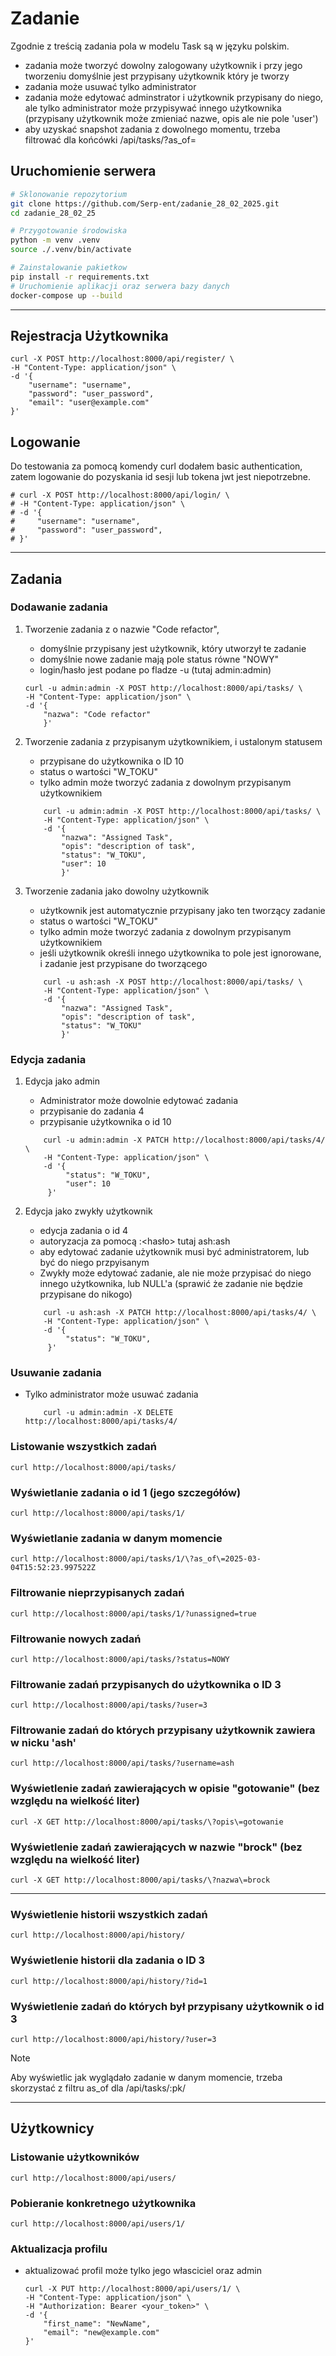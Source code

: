 # Zadanie

Zgodnie z treścią zadania pola w modelu Task są w języku polskim.

- zadania może tworzyć dowolny zalogowany użytkownik i przy jego tworzeniu domyślnie jest przypisany użytkownik który je tworzy
- zadania może usuwać tylko administrator
- zadania może edytować adminstrator i użytkownik przypisany do niego, ale tylko administrator może przypisywać innego użytkownika (przypisany użytkownik może zmieniać nazwe, opis ale nie pole 'user')
- aby uzyskać snapshot zadania z dowolnego momentu, trzeba filtrować dla końcówki /api/tasks/?as_of=<timestamp>

## Uruchomienie serwera

```bash
# Sklonowanie repozytorium
git clone https://github.com/Serp-ent/zadanie_28_02_2025.git
cd zadanie_28_02_25

# Przygotowanie środowiska
python -m venv .venv
source ./.venv/bin/activate

# Zainstalowanie pakietkow
pip install -r requirements.txt
# Uruchomienie aplikacji oraz serwera bazy danych
docker-compose up --build
```

---

## Rejestracja Użytkownika

```shell
curl -X POST http://localhost:8000/api/register/ \
-H "Content-Type: application/json" \
-d '{
    "username": "username",
    "password": "user_password",
    "email": "user@example.com"
}'
```

## Logowanie

Do testowania za pomocą komendy curl dodałem basic authentication, zatem logowanie do pozyskania id sesji lub tokena jwt jest niepotrzebne.

```shell
# curl -X POST http://localhost:8000/api/login/ \
# -H "Content-Type: application/json" \
# -d '{
#     "username": "username",
#     "password": "user_password",
# }'
```

---

## Zadania

### Dodawanie zadania

1. Tworzenie zadania z o nazwie "Code refactor",

   - domyślnie przypisany jest użytkownik, który utworzył te zadanie
   - domyślnie nowe zadanie mają pole status równe "NOWY"
   - login/hasło jest podane po fladze -u (tutaj admin:admin)

   ```shell
   curl -u admin:admin -X POST http://localhost:8000/api/tasks/ \
   -H "Content-Type: application/json" \
   -d '{
       "nazwa": "Code refactor"
       }'
   ```

2. Tworzenie zadania z przypisanym użytkownikiem, i ustalonym statusem

   - przypisane do użytkownika o ID 10
   - status o wartości "W_TOKU"
   - tylko admin może tworzyć zadania z dowolnym przypisanym użytkownikiem

   ```shell
       curl -u admin:admin -X POST http://localhost:8000/api/tasks/ \
       -H "Content-Type: application/json" \
       -d '{
           "nazwa": "Assigned Task",
           "opis": "description of task",
           "status": "W_TOKU",
           "user": 10
           }'
   ```

3. Tworzenie zadania jako dowolny użytkownik

   - użytkownik jest automatycznie przypisany jako ten tworzący zadanie
   - status o wartości "W_TOKU"
   - tylko admin może tworzyć zadania z dowolnym przypisanym użytkownikiem
   - jeśli użytkownik określi innego użytkownika to pole jest ignorowane, i zadanie jest przypisane do tworzącego

   ```shell
       curl -u ash:ash -X POST http://localhost:8000/api/tasks/ \
       -H "Content-Type: application/json" \
       -d '{
           "nazwa": "Assigned Task",
           "opis": "description of task",
           "status": "W_TOKU"
           }'
   ```

### Edycja zadania

1. Edycja jako admin

   - Administrator może dowolnie edytować zadania
   - przypisanie do zadania 4
   - przypisanie użytkownika o id 10

   ```shell
       curl -u admin:admin -X PATCH http://localhost:8000/api/tasks/4/ \
       -H "Content-Type: application/json" \
       -d '{
            "status": "W_TOKU",
            "user": 10
        }'
   ```

2. Edycja jako zwykły użytkownik

   - edycja zadania o id 4
   - autoryzacja za pomocą <login>:<hasło> tutaj ash:ash
   - aby edytować zadanie użytkownik musi być administratorem, lub być do niego przpyisanym
   - Zwykły może edytować zadanie, ale nie może przypisać do niego innego użytkownika, lub NULL'a (sprawić że zadanie nie będzie przypisane do nikogo)

   ```shell
       curl -u ash:ash -X PATCH http://localhost:8000/api/tasks/4/ \
       -H "Content-Type: application/json" \
       -d '{
            "status": "W_TOKU",
        }'
   ```

### Usuwanie zadania

- Tylko administrator może usuwać zadania

  ```shell
      curl -u admin:admin -X DELETE http://localhost:8000/api/tasks/4/
  ```

### Listowanie wszystkich zadań

```shell
curl http://localhost:8000/api/tasks/
```

### Wyświetlanie zadania o id 1 (jego szczegółów)

```shell
curl http://localhost:8000/api/tasks/1/
```

### Wyświetlanie zadania w danym momencie

```shell
curl http://localhost:8000/api/tasks/1/\?as_of\=2025-03-04T15:52:23.997522Z
```

### Filtrowanie nieprzypisanych zadań

```shell
curl http://localhost:8000/api/tasks/1/?unassigned=true
```

### Filtrowanie nowych zadań

```shell
curl http://localhost:8000/api/tasks/?status=NOWY
```

### Filtrowanie zadań przypisanych do użytkownika o ID 3

```shell
curl http://localhost:8000/api/tasks/?user=3
```

### Filtrowanie zadań do których przypisany użytkownik zawiera w nicku 'ash'

```shell
curl http://localhost:8000/api/tasks/?username=ash
```

### Wyświetlenie zadań zawierających w opisie "gotowanie" (bez względu na wielkość liter)

```shell
curl -X GET http://localhost:8000/api/tasks/\?opis\=gotowanie
```

### Wyświetlenie zadań zawierających w nazwie "brock" (bez względu na wielkość liter)

```shell
curl -X GET http://localhost:8000/api/tasks/\?nazwa\=brock
```

---

### Wyświetlenie historii wszystkich zadań

```shell
curl http://localhost:8000/api/history/
```

### Wyświetlenie historii dla zadania o ID 3

```shell
curl http://localhost:8000/api/history/?id=1
```

### Wyświetlenie zadań do których był przypisany użytkownik o id 3

```shell
curl http://localhost:8000/api/history/?user=3
```

> [!NOTE]
> Aby wyświetlic jak wyglądało zadanie w danym momencie, trzeba skorzystać z filtru as_of dla /api/tasks/:pk/

---

## Użytkownicy

### Listowanie użytkowników

```shell
curl http://localhost:8000/api/users/
```

### Pobieranie konkretnego użytkownika

```shell
curl http://localhost:8000/api/users/1/
```

### Aktualizacja profilu

- aktualizować profil może tylko jego własciciel oraz admin

  ```shell
  curl -X PUT http://localhost:8000/api/users/1/ \
  -H "Content-Type: application/json" \
  -H "Authorization: Bearer <your_token>" \
  -d '{
      "first_name": "NewName",
      "email": "new@example.com"
  }'
  ```
